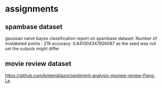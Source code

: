 # assignments

## spambase dataset
gaussian naive bayes classification report on spambase dataset:
Number of mislabeled points : 219
accuracy: 0.841304347826087 
as the seed was not set the outputs might differ

## movie review dataset
https://github.com/knitemblazor/sentiment-analysis-moview-review-Pang-Le
